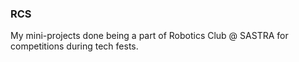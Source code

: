 ### RCS
My mini-projects done being a part of Robotics Club @ SASTRA for competitions during tech fests.
 
